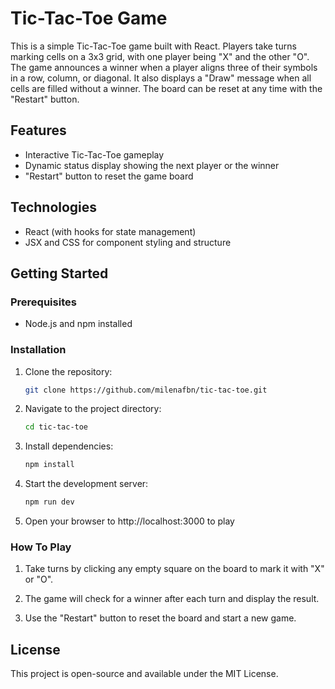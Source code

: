 # Tic-Tac-Toe Game

This is a simple Tic-Tac-Toe game built with React. Players take turns marking cells on a 3x3 grid, with one player being "X" and the other "O". The game announces a winner when a player aligns three of their symbols in a row, column, or diagonal. It also displays a "Draw" message when all cells are filled without a winner. The board can be reset at any time with the "Restart" button.

## Features
- Interactive Tic-Tac-Toe gameplay
- Dynamic status display showing the next player or the winner
- "Restart" button to reset the game board

## Technologies
- React (with hooks for state management)
- JSX and CSS for component styling and structure

## Getting Started

### Prerequisites
- Node.js and npm installed

### Installation

1. Clone the repository:
   ```bash
   git clone https://github.com/milenafbn/tic-tac-toe.git

2. Navigate to the project directory:
   ```bash
   cd tic-tac-toe

3. Install dependencies:
   ```bash
   npm install

4. Start the development server:
   ```bash
   npm run dev

5. Open your browser to http://localhost:3000 to play

### How To Play

1. Take turns by clicking any empty square on the board to mark it with "X" or "O".

2. The game will check for a winner after each turn and display the result.

3. Use the "Restart" button to reset the board and start a new game.

## License

This project is open-source and available under the MIT License.
